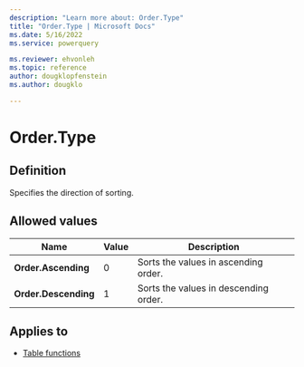 ```yaml
---
description: "Learn more about: Order.Type"
title: "Order.Type | Microsoft Docs"
ms.date: 5/16/2022
ms.service: powerquery

ms.reviewer: ehvonleh
ms.topic: reference
author: dougklopfenstein
ms.author: dougklo

---
```

# Order.Type

## Definition

Specifies the direction of sorting.

## Allowed values

|Name|Value|Description|
| ------- | --- | ----------- |
|**Order.Ascending**|0|Sorts the values in ascending order.|
|**Order.Descending**|1|Sorts the values in descending order.|

## Applies to

* [Table functions](table-functions.md)
